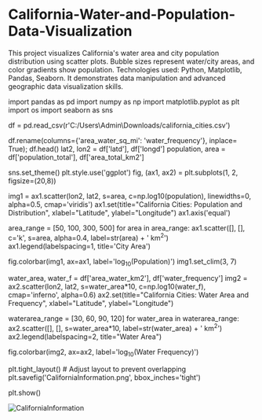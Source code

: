 # California-Water-and-Population-Data-Visualization
This project visualizes California's water area and city population distribution using scatter plots. Bubble sizes represent water/city areas, and color gradients show population. Technologies used: Python, Matplotlib, Pandas, Seaborn. It demonstrates data manipulation and advanced geographic data visualization skills.

import pandas as pd
import numpy as np
import matplotlib.pyplot as plt
import os
import seaborn as sns

df = pd.read_csv(r'C:/Users\Admin\Downloads/california_cities.csv')

df.rename(columns={'area_water_sq_mi': 'water_frequency'}, inplace= True);
df.head()
lat2, lon2 = df['latd'], df['longd']
population, area = df['population_total'], df['area_total_km2']

sns.set_theme()
plt.style.use('ggplot')
fig, (ax1, ax2) = plt.subplots(1, 2, figsize=(20,8))

img1 = ax1.scatter(lon2, lat2, s=area, c=np.log10(population), linewidths=0, alpha=0.5, cmap='viridis')
ax1.set(title="California Cities: Population and Distribution",
        xlabel="Latitude",
        ylabel="Longitude")
ax1.axis('equal')


area_range = [50, 100, 300, 500]
for area in area_range:
    ax1.scatter([], [], c='k', s=area, alpha=0.4, label=str(area) + ' km$^2$')
ax1.legend(labelspacing=1, title='City Area')


fig.colorbar(img1, ax=ax1, label='log$_{10}$(Population)')
img1.set_clim(3, 7)


water_area, water_f = df['area_water_km2'], df['water_frequency']
img2 = ax2.scatter(lon2, lat2, s=water_area*10, c=np.log10(water_f), cmap='inferno', alpha=0.6)
ax2.set(title="California Cities: Water Area and Frequency",
        xlabel="Latitude",
        ylabel="Longitude")

waterarea_range = [30, 60, 90, 120]
for water_area in waterarea_range:
    ax2.scatter([], [], s=water_area*10, label=str(water_area) + ' km$^2$')
ax2.legend(labelspacing=2, title="Water Area")

fig.colorbar(img2, ax=ax2, label='log$_{10}$(Water Frequency)')

plt.tight_layout()  # Adjust layout to prevent overlapping
plt.savefig('CaliforniaInformation.png', bbox_inches='tight')

plt.show()


![CaliforniaInformation](https://github.com/user-attachments/assets/8af3621c-0eaf-47d7-bada-4f5d4f3513d3)
